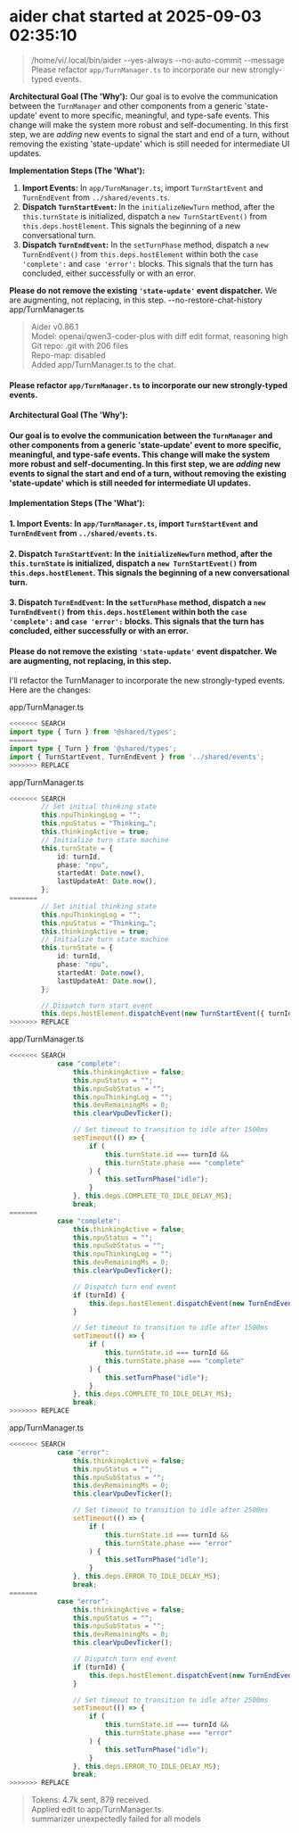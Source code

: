 
# aider chat started at 2025-09-03 02:35:10

> /home/vi/.local/bin/aider --yes-always --no-auto-commit --message Please refactor `app/TurnManager.ts` to incorporate our new strongly-typed events. 

**Architectural Goal (The 'Why'):**
Our goal is to evolve the communication between the `TurnManager` and other components from a generic 'state-update' event to more specific, meaningful, and type-safe events. This change will make the system more robust and self-documenting. In this first step, we are *adding* new events to signal the start and end of a turn, without removing the existing 'state-update' which is still needed for intermediate UI updates.

**Implementation Steps (The 'What'):**
1.  **Import Events:** In `app/TurnManager.ts`, import `TurnStartEvent` and `TurnEndEvent` from `../shared/events.ts`.
2.  **Dispatch `TurnStartEvent`:** In the `initializeNewTurn` method, after the `this.turnState` is initialized, dispatch a `new TurnStartEvent()` from `this.deps.hostElement`. This signals the beginning of a new conversational turn.
3.  **Dispatch `TurnEndEvent`:** In the `setTurnPhase` method, dispatch a `new TurnEndEvent()` from `this.deps.hostElement` within both the `case 'complete':` and `case 'error':` blocks. This signals that the turn has concluded, either successfully or with an error.

**Please do not remove the existing `'state-update'` event dispatcher.** We are augmenting, not replacing, in this step. --no-restore-chat-history app/TurnManager.ts  
> Aider v0.86.1  
> Model: openai/qwen3-coder-plus with diff edit format, reasoning high  
> Git repo: .git with 206 files  
> Repo-map: disabled  
> Added app/TurnManager.ts to the chat.  

#### Please refactor `app/TurnManager.ts` to incorporate our new strongly-typed events.   
####   
#### **Architectural Goal (The 'Why'):**  
#### Our goal is to evolve the communication between the `TurnManager` and other components from a generic 'state-update' event to more specific, meaningful, and type-safe events. This change will make the system more robust and self-documenting. In this first step, we are *adding* new events to signal the start and end of a turn, without removing the existing 'state-update' which is still needed for intermediate UI updates.  
####   
#### **Implementation Steps (The 'What'):**  
#### 1.  **Import Events:** In `app/TurnManager.ts`, import `TurnStartEvent` and `TurnEndEvent` from `../shared/events.ts`.  
#### 2.  **Dispatch `TurnStartEvent`:** In the `initializeNewTurn` method, after the `this.turnState` is initialized, dispatch a `new TurnStartEvent()` from `this.deps.hostElement`. This signals the beginning of a new conversational turn.  
#### 3.  **Dispatch `TurnEndEvent`:** In the `setTurnPhase` method, dispatch a `new TurnEndEvent()` from `this.deps.hostElement` within both the `case 'complete':` and `case 'error':` blocks. This signals that the turn has concluded, either successfully or with an error.  
####   
#### **Please do not remove the existing `'state-update'` event dispatcher.** We are augmenting, not replacing, in this step.  

I'll refactor the TurnManager to incorporate the new strongly-typed events. Here are the changes:

app/TurnManager.ts
```typescript
<<<<<<< SEARCH
import type { Turn } from '@shared/types';
=======
import type { Turn } from '@shared/types';
import { TurnStartEvent, TurnEndEvent } from '../shared/events';
>>>>>>> REPLACE
```

app/TurnManager.ts
```typescript
<<<<<<< SEARCH
		// Set initial thinking state
		this.npuThinkingLog = "";
		this.npuStatus = "Thinking…";
		this.thinkingActive = true;
		// Initialize turn state machine
		this.turnState = {
			id: turnId,
			phase: "npu",
			startedAt: Date.now(),
			lastUpdateAt: Date.now(),
		};
=======
		// Set initial thinking state
		this.npuThinkingLog = "";
		this.npuStatus = "Thinking…";
		this.thinkingActive = true;
		// Initialize turn state machine
		this.turnState = {
			id: turnId,
			phase: "npu",
			startedAt: Date.now(),
			lastUpdateAt: Date.now(),
		};

		// Dispatch turn start event
		this.deps.hostElement.dispatchEvent(new TurnStartEvent({ turnId }));
>>>>>>> REPLACE
```

app/TurnManager.ts
```typescript
<<<<<<< SEARCH
			case "complete":
				this.thinkingActive = false;
				this.npuStatus = "";
				this.npuSubStatus = "";
				this.npuThinkingLog = "";
				this.devRemainingMs = 0;
				this.clearVpuDevTicker();

				// Set timeout to transition to idle after 1500ms
				setTimeout(() => {
					if (
						this.turnState.id === turnId &&
						this.turnState.phase === "complete"
					) {
						this.setTurnPhase("idle");
					}
				}, this.deps.COMPLETE_TO_IDLE_DELAY_MS);
				break;
=======
			case "complete":
				this.thinkingActive = false;
				this.npuStatus = "";
				this.npuSubStatus = "";
				this.npuThinkingLog = "";
				this.devRemainingMs = 0;
				this.clearVpuDevTicker();

				// Dispatch turn end event
				if (turnId) {
					this.deps.hostElement.dispatchEvent(new TurnEndEvent({ turnId, status: 'complete' }));
				}

				// Set timeout to transition to idle after 1500ms
				setTimeout(() => {
					if (
						this.turnState.id === turnId &&
						this.turnState.phase === "complete"
					) {
						this.setTurnPhase("idle");
					}
				}, this.deps.COMPLETE_TO_IDLE_DELAY_MS);
				break;
>>>>>>> REPLACE
```

app/TurnManager.ts
```typescript
<<<<<<< SEARCH
			case "error":
				this.thinkingActive = false;
				this.npuStatus = "";
				this.npuSubStatus = "";
				this.devRemainingMs = 0;
				this.clearVpuDevTicker();

				// Set timeout to transition to idle after 2500ms
				setTimeout(() => {
					if (
						this.turnState.id === turnId &&
						this.turnState.phase === "error"
					) {
						this.setTurnPhase("idle");
					}
				}, this.deps.ERROR_TO_IDLE_DELAY_MS);
				break;
=======
			case "error":
				this.thinkingActive = false;
				this.npuStatus = "";
				this.npuSubStatus = "";
				this.devRemainingMs = 0;
				this.clearVpuDevTicker();

				// Dispatch turn end event
				if (turnId) {
					this.deps.hostElement.dispatchEvent(new TurnEndEvent({ turnId, status: 'error' }));
				}

				// Set timeout to transition to idle after 2500ms
				setTimeout(() => {
					if (
						this.turnState.id === turnId &&
						this.turnState.phase === "error"
					) {
						this.setTurnPhase("idle");
					}
				}, this.deps.ERROR_TO_IDLE_DELAY_MS);
				break;
>>>>>>> REPLACE
```

> Tokens: 4.7k sent, 879 received.  
> Applied edit to app/TurnManager.ts  
> summarizer unexpectedly failed for all models  

